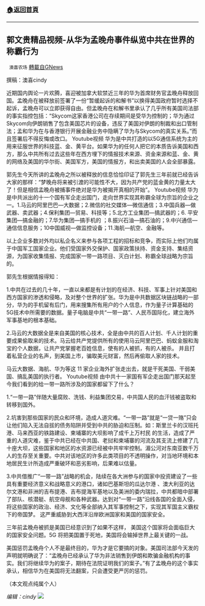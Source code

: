 ###  [:house:返回首頁](https://github.com/ourhimalayas/txt)
---


## 郭文贵精品视频-从华为孟晚舟事件纵览中共在世界的称霸行为
` 澳喜农场` [轉載自GNews](https://gnews.org/zh-hans/1559762/)

撰稿：澳喜cindy

近期国内舆论一片欢腾，喜迎被加拿大软禁近三年的华为首席财务官孟晚舟释放回国。孟晚舟在被释放前签署了一份“暂缓起诉的和解书”以换得美国政府暂时选择不起诉，孟晚舟可以立即获得自由。但孟晚舟在和解书里承认了几乎所有美国司法部的事实指控包括：“Skycom这家香港公司在存续期间是受华为控制的；华为通过Skycom向伊朗销售了包含美国芯片的设备，违反了美国对伊朗的制裁和出口管制法；孟和华为在与香港银行开展金融业务中隐瞒了华为与Skycom的真实关系。”而且签署后不得反悔或改口。
Youtube视频
华为是中共打造的以5G通信系统为主的用来征服世界的科技蓝、金、黄平台。如果华为的任何人把它的本质告诉美国和西方，那么中共所有过去这些年在西方埋下的情报技术来源、资金来源和蓝、金、黄的网络及美国的华尔街、美国军方，美国的情报方，和出卖美国的人会全部暴露。

郭先生今天所讲的孟晚舟之所以被释放的信息恰恰印证了郭先生三年前就已经告诉大家的那样：“梦晚舟将来被引渡的可能性不大，因为共产党的蓝金黄的力量太大了！但是相信孟晚舟被捕事件绝对是华为被揭开真相的开始”。
Youtube视频
华为是中共派出的十一个国有军企走出国门，走向世界实现其称霸全球为宗旨的企业之一。1.马云的阿里巴巴—大数据；2.微信的社交媒体—微信通信；3.中国兵器—做武器、卖武器；4.保利集团—贸易、科技等；5.北方工业集团—搞武器的；6. 平安集团—搞金融的；7.华为集团—搞手机的 ；8.振兴石油—搞石油的；9.中兴通信—通信信息服务；10中国威视—做监控设备；11.海航—航空、金融等。

以上企业多数对外均以私企名义来参与各项工程的招标和竞争，而实际上他们均属于中国军工国家企业。他们受国家外交保护、国家政策扶持、资金支持、集结资源，为国家收集情报、完成国家一带一路项目、灭白计划、称霸全球战略为宗旨的。

郭先生根据情报得知：

1.中共在过去的几十年，一直以来都是有计划的在经济、科技、军事上针对美国和西方国家的渗透和侵略，及对整个世界的扩张。华为是中共数据区块链战略的一部分，华为的手机留有后门，用来搜集所有用户的个人信息，作为量子计算基础的5G技术中所需要的数据。量子电脑是中共“一带一路”、人民币国际化，建立海外军事基地的根本基础。

2.马云的大数据全是来自美国的核心技术，全是由中共的百人计划、千人计划的重要成果偷取来的技术。马云给共产党提供所有的使用马云阿里巴巴、蚂蚁金服和淘宝的个人数据，让共产党掌握老百姓信息，使有的人被抓，有的人被杀。 并且打着私营企业的名声，到美国上市，骗取美元财富，然后再偷取人家的技术。

马云大数据、海航、华为等这 11 家企业海外扩张走出去，就是干死美国、干弱美国、搞乱美国的执行者。
Youtube视频
由中共十一家国有军企走出国门那天起至今我们看到的给一带一路所涉及的国家都留下了什么？

1.“一带一路”伴随大量腐败、洗钱、利益集团交易，中共国人民的血汗钱被盗取和转移到国外。

2.坑害到那些国家的民众和环境，造成人道灾难。“一带一路”就是“一贷一赂”只会让他们陷入无法自拔的债务陷阱并受到中共的胁迫和压制。如：斯里兰卡的汉班托港、马来西亚的铁路建设、柬埔寨的大坝影响了成千上万村民 的生活，造成了严重的人道灾难，鉴于中共已经在中共国、老挝和柬埔寨的河流及其支流上修建了几十座大坝，这些国家和地区的水资源已经被中共牢牢控制。湄公河对东南亚数千万人的生存至关重要。中共对该地区的许多此类项目的不透明操作，对当地环境和本地居民生计所造成严重破环和恶劣影响，后果难以估量。

3.中共借推广“一带一路”战略的机会，陆续在各大洲参与的国家中投资建设了一些具有重要经济意义和战略意义的港口，诸如巴基斯坦的瓜达尔港 、澳大利亚的达尔文港和非洲的吉布提港、吉布提海军基地以及美洲的委内瑞拉，中共都暗中部署了部队、核潜艇、航空母舰和各种武器。达到对“一带一路”沿线各国的全面入侵，将这些国家的政治、经济、文化等全部纳入其军事控制之下，实现其军国主义霸权下的帝国梦。 这严重威胁到大西洋沿岸欧洲国家和美国的国家安全。

三年前孟晚舟被抓是美国已经意识到了如果不这样， 美国这个国家将会面临巨大的国家安全问题。5G 将把美国置于死地，美国将会输掉世界上最关键的一战。

美国惩罚孟晚舟个人不是最终目的，华为才是它要搞的对象。美国司法部今天发的声明就明确说了：“孟晚舟已经承认了华为非法销售到伊朗和欺骗金融机构的事实。我们将继续华为的案子，期待在法院证明我们的案子。”有了孟晚舟的这个事实承认，相信华为在美国将无法翻案，只会遭受更严厉的惩罚。

（本文观点纯属个人）

*编辑：cindy*
![](https://assets.gnews.org/wp-content/uploads/2021/09/澳喜图标2-1.jpg)
